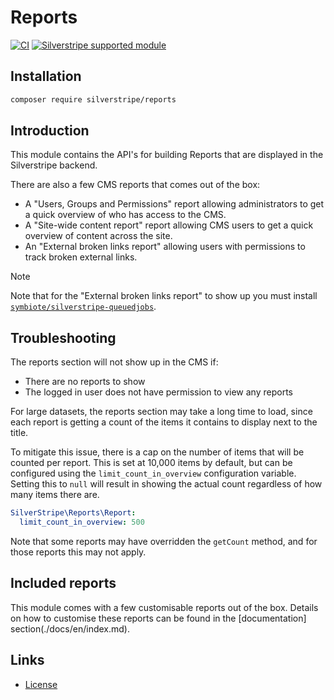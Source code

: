 # Reports

[![CI](https://github.com/silverstripe/silverstripe-reports/actions/workflows/ci.yml/badge.svg)](https://github.com/silverstripe/silverstripe-reports/actions/workflows/ci.yml)
[![Silverstripe supported module](https://img.shields.io/badge/silverstripe-supported-0071C4.svg)](https://www.silverstripe.org/software/addons/silverstripe-commercially-supported-module-list/)

## Installation

```sh
composer require silverstripe/reports
```

## Introduction

This module contains the API's for building Reports that are displayed in the
Silverstripe backend.

There are also a few CMS reports that comes out of the box:

- A "Users, Groups and Permissions" report allowing administrators to get a quick overview of who has access to the CMS.
- A "Site-wide content report" report allowing CMS users to get a quick overview of content across the site.
- An "External broken links report" allowing users with permissions to track broken external links.

> [!NOTE]
> Note that for the "External broken links report" to show up you must install [`symbiote/silverstripe-queuedjobs`](https://github.com/symbiote/silverstripe-queuedjobs).

## Troubleshooting

The reports section will not show up in the CMS if:

 * There are no reports to show
 * The logged in user does not have permission to view any reports

For large datasets, the reports section may take a long time to load, since each report is getting a count of the items it contains to display next to the title.

To mitigate this issue, there is a cap on the number of items that will be counted per report. This is set at 10,000 items by default, but can be configured using the `limit_count_in_overview` configuration variable. Setting this to `null` will result in showing the actual count regardless of how many items there are.

```yml
SilverStripe\Reports\Report:
  limit_count_in_overview: 500
```
Note that some reports may have overridden the `getCount` method, and for those reports this may not apply.

## Included reports

This module comes with a few customisable reports out of the box. Details on how to customise these reports can be found in the [documentation] section(./docs/en/index.md).

## Links ##

 * [License](./LICENSE)
